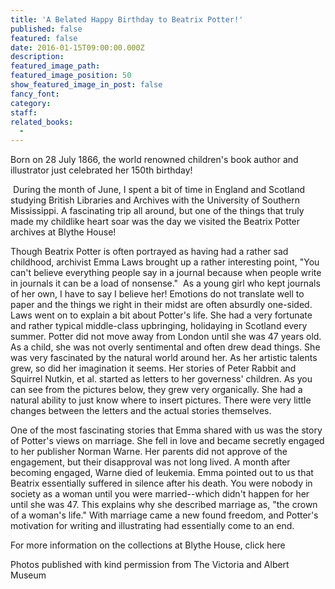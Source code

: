 ```yaml
---
title: 'A Belated Happy Birthday to Beatrix Potter!'
published: false
featured: false
date: 2016-01-15T09:00:00.000Z
description:
featured_image_path:
featured_image_position: 50
show_featured_image_in_post: false
fancy_font:
category:
staff:
related_books:
  -
---
```



Born on 28 July 1866, the world renowned children's book author and illustrator just celebrated her 150th birthday!&nbsp;

&nbsp;During the month of June, I spent a bit of time in England and Scotland studying British Libraries and Archives with the University of Southern Mississippi. A fascinating trip all around, but one of the things that truly made my childlike heart soar was the day we visited the Beatrix Potter archives at Blythe House!

Though Beatrix Potter is often portrayed as having had a rather sad childhood, archivist Emma Laws brought up a rather interesting point, "You can't believe everything people say in a journal because when people write in journals it can be a load of nonsense." &nbsp;As a young girl who kept journals of her own, I have to say I believe her! Emotions do not translate well to paper and the things we right in their midst are often absurdly one-sided. Laws went on to explain a bit about Potter's life. She had a very fortunate and rather typical middle-class upbringing, holidaying in Scotland every summer. Potter did not move away from London until she was 47 years old. As a child, she was not overly sentimental and often drew dead things. She was very fascinated by the natural world around her. As her artistic talents grew, so did her imagination it seems. Her stories of Peter Rabbit and Squirrel Nutkin, et al. started as letters to her governess' children. As you can see from the pictures below, they grew very organically. She had a natural ability to just know where to insert pictures. There were very little changes between the letters and the actual stories themselves.

One of the most fascinating stories that Emma shared with us was the story of Potter's views on marriage. She fell in love and became secretly engaged to her publisher Norman Warne. Her parents did not approve of the engagement, but their disapproval was not long lived. A month after becoming engaged, Warne died of leukemia. Emma pointed out to us that Beatrix essentially suffered in silence after his death. You were nobody in society as a woman until you were married--which didn't happen for her until she was 47. This explains why she described marriage as, "the crown of a woman's life." With marriage came a new found freedom, and Potter's motivation for writing and illustrating had essentially come to an end.

For more information on the collections at Blythe House, click here

Photos published with kind permission from The Victoria and Albert Museum